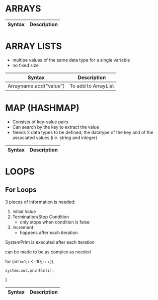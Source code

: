 

# ARRAYS
| Syntax | Description |
| ----------- | ----------- |


# ARRAY LISTS

- multipe values of the same data type for a single variable
- no fixed size 

| Syntax | Description |
| ----------- | ----------- |
|Arrayname.add("value")|To add to ArrayList



# MAP (HASHMAP)

- Consists of key-value pairs 
- Can search by the key to extract the value
- Needs 2 data types to be defined; the datatype of the key and of the associated values (i.e. string and integer)

| Syntax | Description |
| ----------- | ----------- |



# LOOPS 
## For Loops

3 pieces of information is needed:
1. Initial Value
2. Termination/Stop Condition 
    - only stops when condition is false 
3. Increment 
    - happens after each iteration

SystemPrint is executed after each iteration

can be made to be as complex as needed

for (int i=1; i <=10; i++){

    system.out.println(i);
}



| Syntax | Description |
| ----------- | ----------- |
